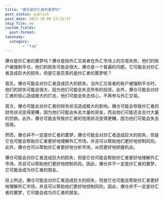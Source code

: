 ```yaml
---
title: "爆仓是炒汇者的噩梦吗"
post_status: publish
post_date: 2023-10-09 23:32:17
skip_file: no
custom_fields: 
  post-format: 
taxonomy:
  category:
        - "faq"
---
```


爆仓是炒汇者的噩梦吗？爆仓是指外汇交易者在外汇市场上的交易失败，他们的账户被强制平仓，他们的损失可能会很大。爆仓是一个普遍的问题，它可能会对炒汇者造成巨大的损失，但是它是否真的是炒汇者的噩梦呢？

首先，爆仓可能会对炒汇者造成巨大的损失。当外汇交易者的账户被强制平仓时，他们的损失可能会很大，因为他们可能会失去所有的投资。此外，爆仓可能会对炒汇者的信心造成极大的打击，他们可能会失去信心，不再参与外汇交易。

其次，爆仓可能会对炒汇者的财务状况造成极大的影响。爆仓可能会导致炒汇者的财务状况变得更糟，因为他们可能会失去大量的资金，而且他们可能还会支付大量的罚款。此外，爆仓可能会导致炒汇者的信用状况变得更糟，因为他们可能会失去信用。

然而，爆仓并不一定是炒汇者的噩梦。爆仓可能会对炒汇者造成巨大的损失，但是它也可能会帮助炒汇者更好地理解外汇市场，并且可以帮助他们更好地控制风险。此外，爆仓也可以帮助炒汇者更好地分析市场，从而更好地把握机会。

爆仓可能会对炒汇者造成巨大的损失，但是它也可能会帮助炒汇者更好地理解外汇市场，并且可以帮助他们更好地控制风险。因此，爆仓并不一定是炒汇者的噩梦，它可能会成为炒汇者的朋友。

综上所述，爆仓可能会对炒汇者造成巨大的损失，但是它也可能会帮助炒汇者更好地理解外汇市场，并且可以帮助他们更好地控制风险。因此，爆仓并不一定是炒汇者的噩梦，它可能会成为炒汇者的朋友。
